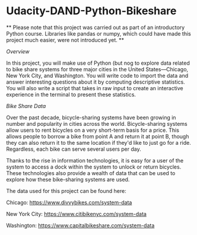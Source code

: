 # Udacity-DAND-Python-Bikeshare

** Please note that this project was carried out as part of an introductory Python course. Libraries like pandas or numpy, which could have made this project much easier, were not introduced yet. **

*Overview*

In this project, you will make use of Python (but nog to explore data related to bike share systems for three major cities in the United States—Chicago, New York City, and Washington. You will write code to import the data and answer interesting questions about it by computing descriptive statistics. You will also write a script that takes in raw input to create an interactive experience in the terminal to present these statistics.

*Bike Share Data*

Over the past decade, bicycle-sharing systems have been growing in number and popularity in cities across the world. Bicycle-sharing systems allow users to rent bicycles on a very short-term basis for a price. This allows people to borrow a bike from point A and return it at point B, though they can also return it to the same location if they'd like to just go for a ride. Regardless, each bike can serve several users per day.

Thanks to the rise in information technologies, it is easy for a user of the system to access a dock within the system to unlock or return bicycles. These technologies also provide a wealth of data that can be used to explore how these bike-sharing systems are used.

The data used for this project can be found here:

Chicago: https://www.divvybikes.com/system-data

New York City: https://www.citibikenyc.com/system-data

Washington: https://www.capitalbikeshare.com/system-data
